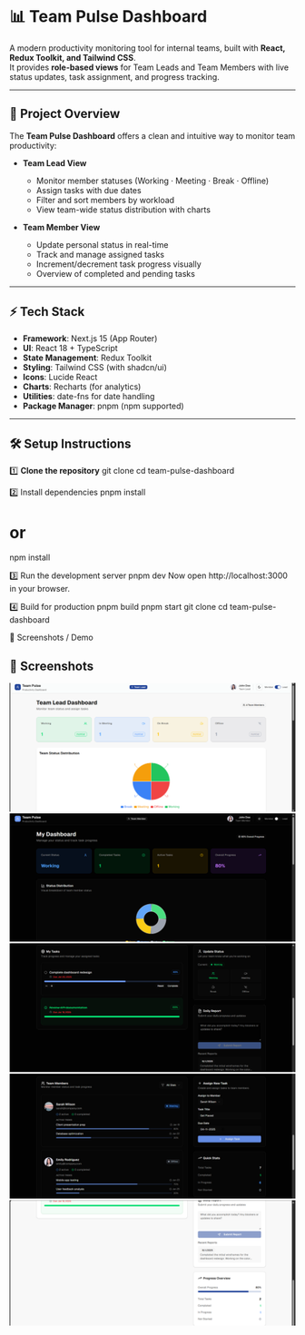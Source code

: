 # 📊 Team Pulse Dashboard

A modern productivity monitoring tool for internal teams, built with **React, Redux Toolkit, and Tailwind CSS**.  
It provides **role-based views** for Team Leads and Team Members with live status updates, task assignment, and progress tracking.

---

## 🚀 Project Overview

The **Team Pulse Dashboard** offers a clean and intuitive way to monitor team productivity:

- **Team Lead View**
  - Monitor member statuses (Working · Meeting · Break · Offline)
  - Assign tasks with due dates
  - Filter and sort members by workload
  - View team-wide status distribution with charts

- **Team Member View**
  - Update personal status in real-time
  - Track and manage assigned tasks
  - Increment/decrement task progress visually
  - Overview of completed and pending tasks

---

## ⚡ Tech Stack

- **Framework**: Next.js 15 (App Router)  
- **UI**: React 18 + TypeScript  
- **State Management**: Redux Toolkit  
- **Styling**: Tailwind CSS (with shadcn/ui)  
- **Icons**: Lucide React  
- **Charts**: Recharts (for analytics)  
- **Utilities**: date-fns for date handling  
- **Package Manager**: pnpm (npm supported)  

---

## 🛠 Setup Instructions

1️⃣ **Clone the repository**
git clone <repository-url>
cd team-pulse-dashboard


2️⃣ Install dependencies
pnpm install
# or
npm install


3️⃣ Run the development server
pnpm dev
Now open http://localhost:3000 in your browser.


4️⃣ Build for production
pnpm build
pnpm start
git clone <repository-url>
cd team-pulse-dashboard


📸 Screenshots / Demo

## 📸 Screenshots

![Screenshot 68](screenshots/Screenshot%20%2868%29.png)
![Screenshot 69](screenshots/Screenshot%20%2869%29.png)
![Screenshot 70](screenshots/Screenshot%20%2870%29.png)
![Screenshot 71](screenshots/Screenshot%20%2871%29.png)
![Screenshot 72](screenshots/Screenshot%20%2872%29.png)

